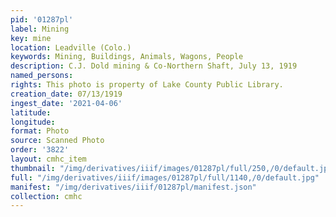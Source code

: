 ```yaml
---
pid: '01287pl'
label: Mining
key: mine
location: Leadville (Colo.)
keywords: Mining, Buildings, Animals, Wagons, People
description: C.J. Dold mining & Co-Northern Shaft, July 13, 1919
named_persons: 
rights: This photo is property of Lake County Public Library.
creation_date: 07/13/1919
ingest_date: '2021-04-06'
latitude: 
longitude: 
format: Photo
source: Scanned Photo
order: '3822'
layout: cmhc_item
thumbnail: "/img/derivatives/iiif/images/01287pl/full/250,/0/default.jpg"
full: "/img/derivatives/iiif/images/01287pl/full/1140,/0/default.jpg"
manifest: "/img/derivatives/iiif/01287pl/manifest.json"
collection: cmhc
---
```

